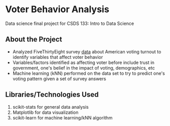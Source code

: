 # Voter Behavior Analysis
Data science final project for CSDS 133: Intro to Data Science 
## About the Project
* Analyzed FiveThirtyEight survey [data](https://github.com/fivethirtyeight/data/tree/master/non-voters) about American voting turnout to identify variables that affect voter behavior 
* Variables/factors identified as affecting voter before include trust in government, one's belief in the impact of voting, demographics, etc
* Machine learning (kNN) performed on the data set to try to predict one's voting pattern given a set of survey answers
## Libraries/Technologies Used
1. scikit-stats for general data analysis 
2. Matplotlib for data visualization
3. scikit-learn for machine learning/kNN algorithm
 
